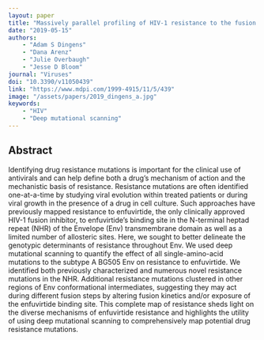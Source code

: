 ```yaml
---
layout: paper
title: "Massively parallel profiling of HIV-1 resistance to the fusion inhibitor enfuvirtide"
date: "2019-05-15"
authors: 
    - "Adam S Dingens"
    - "Dana Arenz"
    - "Julie Overbaugh"
    - "Jesse D Bloom"
journal: "Viruses"
doi: "10.3390/v11050439"
link: "https://www.mdpi.com/1999-4915/11/5/439"
image: "/assets/papers/2019_dingens_a.jpg"
keywords:
    - "HIV"
    - "Deep mutational scanning"
---
```


## Abstract

Identifying drug resistance mutations is important for the clinical use of antivirals and can help define both a drug’s mechanism of action and the mechanistic basis of resistance. Resistance mutations are often identified one-at-a-time by studying viral evolution within treated patients or during viral growth in the presence of a drug in cell culture. Such approaches have previously mapped resistance to enfuvirtide, the only clinically approved HIV-1 fusion inhibitor, to enfuvirtide’s binding site in the N-terminal heptad repeat (NHR) of the Envelope (Env) transmembrane domain as well as a limited number of allosteric sites. Here, we sought to better delineate the genotypic determinants of resistance throughout Env. We used deep mutational scanning to quantify the effect of all single-amino-acid mutations to the subtype A BG505 Env on resistance to enfuvirtide. We identified both previously characterized and numerous novel resistance mutations in the NHR. Additional resistance mutations clustered in other regions of Env conformational intermediates, suggesting they may act during different fusion steps by altering fusion kinetics and/or exposure of the enfuvirtide binding site. This complete map of resistance sheds light on the diverse mechanisms of enfuvirtide resistance and highlights the utility of using deep mutational scanning to comprehensively map potential drug resistance mutations.
